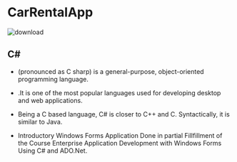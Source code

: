 # CarRentalApp

![download](https://user-images.githubusercontent.com/88311316/151833564-97336dca-423a-4591-92ec-cd1024d2218e.png)

## C#

- (pronounced as C sharp) is a general-purpose, object-oriented programming language.

- .It is one of the most popular languages used for developing desktop and web applications.

- Being a C based language, C# is closer to C++ and C. Syntactically, it is similar to Java.

- Introductory Windows Forms Application Done in partial Fillfillment of the Course Enterprise Application Development with Windows Forms Using C# and ADO.Net.

